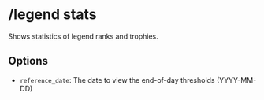 # /legend stats

Shows statistics of legend ranks and trophies.

## Options

- `reference_date`: The date to view the end-of-day thresholds (YYYY-MM-DD)

